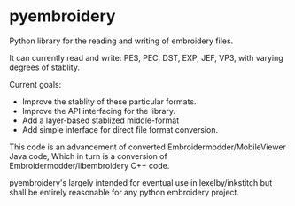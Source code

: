 # pyembroidery
Python library for the reading and writing of embroidery files.

It can currently read and write: PES, PEC, DST, EXP, JEF, VP3, with varying degrees of stablity.

Current goals:
* Improve the stablity of these particular formats.
* Improve the API interfacing for the library.
* Add a layer-based stablized middle-format
* Add simple interface for direct file format conversion.

This code is an advancement of converted Embroidermodder/MobileViewer Java code,
Which in turn is a conversion of Embroidermodder/libembroidery C++ code.

pyembroidery's largely intended for eventual use in lexelby/inkstitch but shall be 
entirely reasonable for any python embroidery project.
